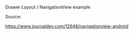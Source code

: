 Drawer Layout / NavigationView example


Source:

https://www.journaldev.com/12648/navigationview-android